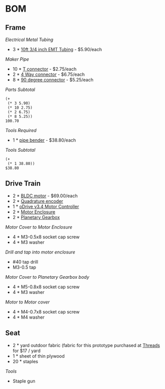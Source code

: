 BOM
===

Frame
-----

*Electrical Metal Tubing*

* 3 * [10ft 3/4 inch EMT Tubing](https://www.homedepot.com/p/3-4-in-EMT-Conduit-101550/100400406) - $5.90/each

*Maker Pipe*

* 10 * [T connector](https://www.makerpipe.com/shop/maker-pipe-conduit-t-connector) - $2.75/each
* 2 * [4 Way connector](https://www.makerpipe.com/shop/four-way-connector-4mgmh) - $6.75/each
* 8 * [90 degree connector](https://www.makerpipe.com/shop/90-degree-connector-pre-sale) - $5.25/each

*Parts Subtotal*

```
(+
 (* 3 5.90)
 (* 10 2.75)
 (* 2 6.75)
 (* 8 5.25))
100.70
```

*Tools Required*

* 1 * [pipe bender](https://www.homedepot.com/p/Ideal-3-4-in-EMT-Aluminum-Bender-Head-with-Handle-74-047/100341460) - $38.80/each

*Tools Subtotal*

```
(+
 (* 1 38.80))
$38.80
```

Drive Train
-----------

* 2 * [BLDC motor](https://odriverobotics.com/shop/odrive-custom-motor-d5065) - $69.00/each
* 2 * [Quadrature encoder](https://odriverobotics.com/shop/cui-amt-102)
* 1 * [oDrive v3.4 Motor Controller](https://odriverobotics.com/shop/odrive-v35)
* 2 * [Motor Enclosure](https://cad.onshape.com/documents/6668fd76e2dbada55127ed36/w/1e8250b1f83ac970e8ac258d/e/d9d08ef906d47e24e628fb72)
* 2 * [Planetary Gearbox](https://www.aliexpress.com/item/High-Torque-Ratio-36-1-Planetary-Gear-Reducer-For-NEMA23-Stepper-Motor-High-Precision-Low-Noise/32764813940.html?spm=a2g0s.9042311.0.0.jpiybo)

*Motor Cover to Motor Enclosure*

* 4 * M3-0.5x8 socket cap screw
* 4 * M3 washer

_Drill and tap into motor enclosure_

* #40 tap drill
* M3-0.5 tap

*Motor Cover to Planetary Gearbox body*

* 4 * M5-0.8x8 socket cap screw
* 4 * M3 washer

*Motor to Motor cover*

* 4 * M4-0.7x8 socket cap screw
* 4 * M4 washer

Seat
----

* 2 * yard outdoor fabric (fabric for this prototype purchased at [Threads](https://www.yelp.com/biz/threads-san-diego) for $17 / yard
* 1 * sheet of thin plywood
* 20 * staples

*Tools*

* Staple gun
